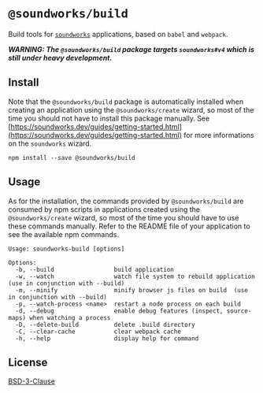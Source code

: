 # `@soundworks/build`

Build tools for [`soundworks`](https://soundworks.dev) applications, based on `babel` and `webpack`.

*__WARNING: The `@soundworks/build` package targets `soundworks#v4` which is still under heavy development.__*

## Install

Note that the `@soundworks/build` package is automatically installed when creating an application using the `@soundworks/create` wizard, so most of the time you should not have to install this package manually. See [https://soundworks.dev/guides/getting-started.html](https://soundworks.dev/guides/getting-started.html) for more informations on the `soundworks` wizard.

```
npm install --save @soundworks/build
```

## Usage

As for the installation, the commands provided by `@soundworks/build` are consumed by npm scripts in applications created using the `@soundworks/create` wizard, so most of the time you should have to use these commands manually. Refer to the README file of your application to see the available npm commands.

```
Usage: soundworks-build [options]

Options:
  -b, --build                 build application
  -w, --watch                 watch file system to rebuild application (use in conjunction with --build)
  -m, --minify                minify browser js files on build  (use in conjunction with --build)
  -p, --watch-process <name>  restart a node process on each build
  -d, --debug                 enable debug features (inspect, source-maps) when watching a process
  -D, --delete-build          delete .build directory
  -C, --clear-cache           clear webpack cache
  -h, --help                  display help for command
```

## License

[BSD-3-Clause](./LICENSE)
